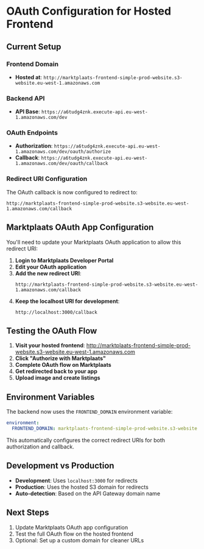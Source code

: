 # OAuth Configuration for Hosted Frontend

## Current Setup

### Frontend Domain
- **Hosted at**: `http://marktplaats-frontend-simple-prod-website.s3-website.eu-west-1.amazonaws.com`

### Backend API
- **API Base**: `https://a6tudg4znk.execute-api.eu-west-1.amazonaws.com/dev`

### OAuth Endpoints
- **Authorization**: `https://a6tudg4znk.execute-api.eu-west-1.amazonaws.com/dev/oauth/authorize`
- **Callback**: `https://a6tudg4znk.execute-api.eu-west-1.amazonaws.com/dev/oauth/callback`

### Redirect URI Configuration
The OAuth callback is now configured to redirect to:
```
http://marktplaats-frontend-simple-prod-website.s3-website.eu-west-1.amazonaws.com/callback
```

## Marktplaats OAuth App Configuration

You'll need to update your Marktplaats OAuth application to allow this redirect URI:

1. **Login to Marktplaats Developer Portal**
2. **Edit your OAuth application**
3. **Add the new redirect URI**:
   ```
   http://marktplaats-frontend-simple-prod-website.s3-website.eu-west-1.amazonaws.com/callback
   ```
4. **Keep the localhost URI for development**:
   ```
   http://localhost:3000/callback
   ```

## Testing the OAuth Flow

1. **Visit your hosted frontend**: http://marktplaats-frontend-simple-prod-website.s3-website.eu-west-1.amazonaws.com
2. **Click "Authorize with Marktplaats"**
3. **Complete OAuth flow on Marktplaats**
4. **Get redirected back to your app**
5. **Upload image and create listings**

## Environment Variables

The backend now uses the `FRONTEND_DOMAIN` environment variable:
```yaml
environment:
  FRONTEND_DOMAIN: marktplaats-frontend-simple-prod-website.s3-website.eu-west-1.amazonaws.com
```

This automatically configures the correct redirect URIs for both authorization and callback.

## Development vs Production

- **Development**: Uses `localhost:3000` for redirects
- **Production**: Uses the hosted S3 domain for redirects
- **Auto-detection**: Based on the API Gateway domain name

## Next Steps

1. Update Marktplaats OAuth app configuration
2. Test the full OAuth flow on the hosted frontend
3. Optional: Set up a custom domain for cleaner URLs